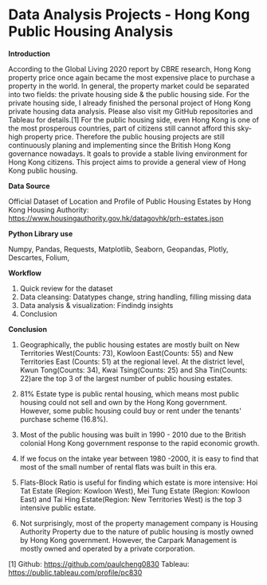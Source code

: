# Data Analysis Projects - Hong Kong Public Housing Analysis

**Introduction**

According to the Global Living 2020 report by CBRE research, Hong Kong property price once again became the most expensive place to purchase a property in the world. In general, the property market could be separated into two fields: the private housing side & the public housing side. For the private housing side, I already finished the personal project of Hong Kong private housing data analysis. Please also visit my GitHub repositories and Tableau for details.[1] For the public housing side, even Hong Kong is one of the most prosperous countries, part of citizens still cannot afford this sky-high property price. Therefore the public housing projects are still continuously planing and implementing since the British Hong Kong governance nowadays. It goals to provide a stable living environment for Hong Kong citizens. This project aims to provide a general view of Hong Kong public housing.



**Data Source**

Official Dataset of Location and Profile of Public Housing Estates by Hong Kong Housing Authority:
https://www.housingauthority.gov.hk/datagovhk/prh-estates.json




**Python Library use**

Numpy, Pandas, Requests, Matplotlib, Seaborn, Geopandas, Plotly, Descartes, Folium, 




**Workflow**
 
1. Quick review for the dataset
2. Data cleansing: Datatypes change, string handling, filling missing data
3. Data analysis & visualization: Findindg insights
4. Conclusion




**Conclusion**

1. Geographically, the public housing estates are mostly built on New Territories West(Counts: 73), Kowloon East(Counts: 55) and New Territories East (Counts: 51) at the regional level. At the district level, Kwun Tong(Counts: 34), Kwai Tsing(Counts: 25) and Sha Tin(Counts: 22)are the top 3 of the largest number of public housing estates. 

2. 81% Estate type is public rental housing, which means most public housing could not sell and own by the Hong Kong government. However, some public housing could buy or rent under the tenants' purchase scheme (16.8%).

3. Most of the public housing was built in 1990 - 2010 due to the British colonial Hong Kong government response to the rapid economic growth.

4. If we focus on the intake year between 1980 -2000, it is easy to find that most of the small number of rental flats was built in this era.

5. Flats-Block Ratio is useful for finding which estate is more intensive: Hoi Tat Estate (Region: Kowloon West), Mei Tung Estate (Region: Kowloon East) and Tai Hing Estate(Region: New Territories West) is the top 3 intensive public estate. 

6. Not surprisingly, most of the property management company is Housing Authority Property due to the nature of public housing is mostly owned by Hong Kong government. However, the Carpark Management is mostly owned and operated by a private corporation.

[1] Github: https://github.com/paulcheng0830
    Tableau: https://public.tableau.com/profile/pc830

